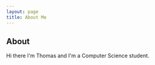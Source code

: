 ```yaml
---
layout: page
title: About Me
---
```

## About
Hi there I'm Thomas and I'm a Computer Science student.